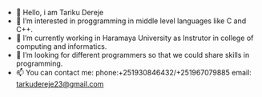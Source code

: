 - 👋 Hello, i am Tariku Dereje 
- 👀 I’m interested in proggramming in middle level languages like C and C++.
- 🌱 I’m currently working in Haramaya University as Instrutor in college of computing and informatics.
- 💞️ I’m looking for different programmers so that we could share skills in programming.
- 📫 You can contact me:
 phone:+251930846432/+251967079885
 email: tarkudereje23@gmail.com

<!---
tarikudereje/tarikudereje is a ✨ special ✨ repository because its `README.md` (this file) appears on your GitHub profile.
You can click the Preview link to take a look at your changes.
--->
